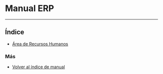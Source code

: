 # Manual ERP
---------------------------

## Índice

  * [Área de Recursos Humanos](./area_recursos_humanos/recursoshumanos.md)
### Más

  * [Volver al índice de manual](./index.md)
